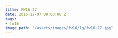```yaml
---
title: FW16-27
date: 2016-12-07 00:00:00 Z
tags:
- fw16
image_path: "/assets/images/fw16/lg/fw16-27.jpg"
---
```


